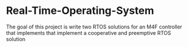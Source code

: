 # Real-Time-Operating-System
The goal of this project is write two RTOS solutions for an M4F controller that implements that implement a cooperative and preemptive RTOS solution 
